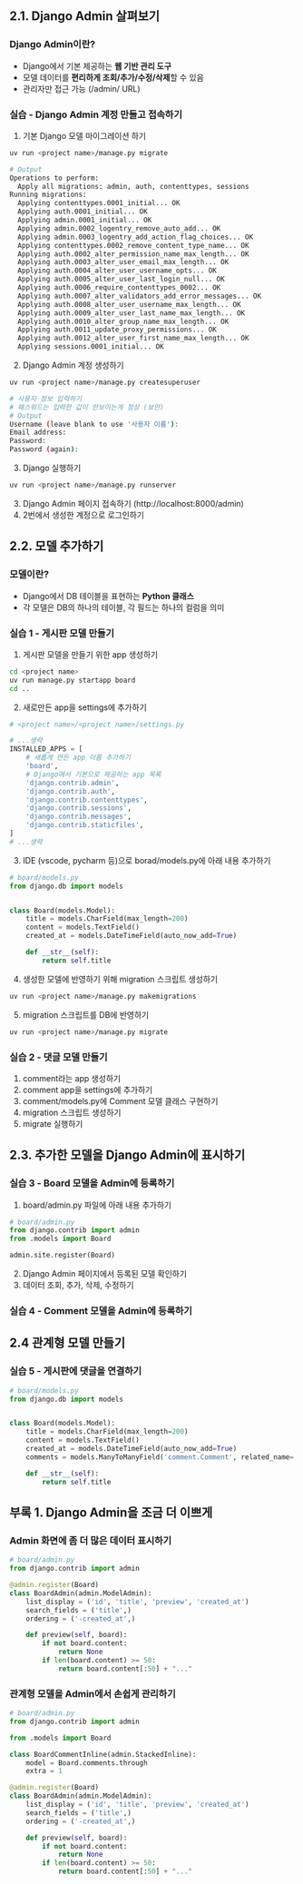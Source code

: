 ## 2.1. Django Admin 살펴보기
### Django Admin이란?
- Django에서 기본 제공하는 **웹 기반 관리 도구**
- 모델 데이터를 **편리하게 조회/추가/수정/삭제**할 수 있음
- 관리자만 접근 가능 (/admin/ URL)

### 실습 - Django Admin 계정 만들고 접속하기
1. 기본 Django 모델 마이그레이션 하기
```bash
uv run <project name>/manage.py migrate

# Output
Operations to perform:
  Apply all migrations: admin, auth, contenttypes, sessions
Running migrations:
  Applying contenttypes.0001_initial... OK
  Applying auth.0001_initial... OK
  Applying admin.0001_initial... OK
  Applying admin.0002_logentry_remove_auto_add... OK
  Applying admin.0003_logentry_add_action_flag_choices... OK
  Applying contenttypes.0002_remove_content_type_name... OK
  Applying auth.0002_alter_permission_name_max_length... OK
  Applying auth.0003_alter_user_email_max_length... OK
  Applying auth.0004_alter_user_username_opts... OK
  Applying auth.0005_alter_user_last_login_null... OK
  Applying auth.0006_require_contenttypes_0002... OK
  Applying auth.0007_alter_validators_add_error_messages... OK
  Applying auth.0008_alter_user_username_max_length... OK
  Applying auth.0009_alter_user_last_name_max_length... OK
  Applying auth.0010_alter_group_name_max_length... OK
  Applying auth.0011_update_proxy_permissions... OK
  Applying auth.0012_alter_user_first_name_max_length... OK
  Applying sessions.0001_initial... OK
```
2. Django Admin 계정 생성하기
```bash
uv run <project name>/manage.py createsuperuser

# 사용자 정보 입력하기
# 패스워드는 입력한 값이 안보이는게 정상 (보안)
# Output
Username (leave blank to use '사용자 이름'):
Email address:
Password:
Password (again):
```
3. Django 실행하기
```bash
uv run <project name>/manage.py runserver
```
3. Django Admin 페이지 접속하기 (http://localhost:8000/admin)
4. 2번에서 생성한 계정으로 로그인하기

## 2.2. 모델 추가하기
### 모델이란?
- Django에서 DB 테이블을 표현하는 **Python 클래스**
- 각 모델은 DB의 하나의 테이블, 각 필드는 하나의 컬럼을 의미
### 실습 1 - 게시판 모델 만들기
1. 게시판 모델을 만들기 위한 app 생성하기
```bash
cd <project name>
uv run manage.py startapp board
cd ..
```
2. 새로만든 app을 settings에 추가하기
```python
# <project name>/<project name>/settings.py

# ...생략
INSTALLED_APPS = [
	# 새롭게 만든 app 이름 추가하기
	'board',
	# Django에서 기본으로 제공하는 app 목록
	'django.contrib.admin',
	'django.contrib.auth',
	'django.contrib.contenttypes',
	'django.contrib.sessions',
	'django.contrib.messages',
	'django.contrib.staticfiles',
]
# ...생략
```
3. IDE (vscode, pycharm 등)으로 borad/models.py에 아래 내용 추가하기
```python
# board/models.py
from django.db import models


class Board(models.Model):
    title = models.CharField(max_length=200)
    content = models.TextField()
    created_at = models.DateTimeField(auto_now_add=True)

    def __str__(self):
        return self.title
```
4. 생성한 모델에 반영하기 위해 migration 스크립트 생성하기
```bash
uv run <project name>/manage.py makemigrations
```
5. migration 스크립트를 DB에 반영하기
```bash
uv run <project name>/manage.py migrate
```
### 실습 2 - 댓글 모델 만들기
1. comment라는 app 생성하기
2. comment app을 settings에 추가하기
3. comment/models.py에 Comment 모델 클래스 구현하기
4. migration 스크립트 생성하기
5. migrate 실행하기
## 2.3. 추가한 모델을 Django Admin에 표시하기
### 실습 3 - Board 모델을 Admin에 등록하기
1. board/admin.py 파일에 아래 내용 추가하기
```python
# board/admin.py
from django.contrib import admin
from .models import Board

admin.site.register(Board)
```
2. Django Admin 페이지에서 등록된 모델 확인하기
3. 데이터 조회, 추가, 삭제, 수정하기
### 실습 4 - Comment 모델을 Admin에 등록하기

## 2.4 관계형 모델 만들기
### 실습 5 - 게시판에 댓글을 연결하기
```python
# board/models.py
from django.db import models


class Board(models.Model):
    title = models.CharField(max_length=200)
    content = models.TextField()
    created_at = models.DateTimeField(auto_now_add=True)
    comments = models.ManyToManyField('comment.Comment', related_name='boards')

    def __str__(self):
        return self.title
```


## 부록 1. Django Admin을 조금 더 이쁘게
### Admin 화면에 좀 더 많은 데이터 표시하기
```python
# board/admin.py
from django.contrib import admin

@admin.register(Board)
class BoardAdmin(admin.ModelAdmin):
    list_display = ('id', 'title', 'preview', 'created_at')
    search_fields = ('title',)
    ordering = ('-created_at',)

	def preview(self, board):
		if not board.content:
			return None
		if len(board.content) >= 50:
			return board.content[:50] + "..."
```
### 관계형 모델을 Admin에서 손쉽게 관리하기
```python
# board/admin.py
from django.contrib import admin

from .models import Board

class BoardCommentInline(admin.StackedInline):
	model = Board.comments.through
	extra = 1

@admin.register(Board)
class BoardAdmin(admin.ModelAdmin):
    list_display = ('id', 'title', 'preview', 'created_at')
    search_fields = ('title',)
    ordering = ('-created_at',)

	def preview(self, board):
		if not board.content:
			return None
		if len(board.content) >= 50:
			return board.content[:50] + "..."
```
